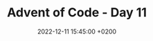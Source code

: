 ---
layout: post
title: "Advent of Code - Day 11"
date: "2022-12-11 15:45:00 +0200"
level: 'beginner'
expiration: 'none'
illustration: 'advent-11.jpg'
illustrationCaption: 'Calendar icon by <a target="_blank" rel="noopener" href="https://pixabay.com/users/pinwhalestock-13691058/?utm_source=link-attribution&amp;utm_medium=referral&amp;utm_campaign=image&amp;utm_content=4623521">Kevin Sanderson</a> from <a target="_blank" rel="noopener" href="https://pixabay.com//?utm_source=link-attribution&amp;utm_medium=referral&amp;utm_campaign=image&amp;utm_content=4623521">Pixabay</a>'
illustration_share: 'advent-11_600x600.jpg'
category: 'backend'
categoryLabel: 'Backend'
tags:   [advent, php]
tagLabels: ['Advent', 'PHP']
excerpt: ''
keywords: "PHP, Advent of Code"
review: true
published: false
---